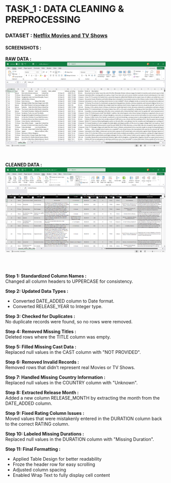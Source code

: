 # TASK_1 : DATA CLEANING & PREPROCESSING

### DATASET : [Netflix Movies and TV Shows](https://www.kaggle.com/datasets/shivamb/netflix-shows) 

#### SCREENSHOTS :<br>

**RAW DATA :** <br>
<img src="https://github.com/vedu09/TASK_1/blob/main/screenshots/Screenshot%202025-08-04%20221719.png" alt="Netflix Dashboard" width="800"/>

<br>

**CLEANED DATA :**<br>
<img src="https://github.com/vedu09/TASK_1/blob/main/screenshots/Screenshot%202025-08-04%20221042.png" alt="Netflix Dashboard" width="800"/>


<br>
<br>

**Step 1: Standardized Column Names :**<br>
  Changed all column headers to UPPERCASE for consistency.

**Step 2: Updated Data Types :**<br>
  + Converted DATE_ADDED column to Date format.
  + Converted RELEASE_YEAR to Integer type.

**Step 3: Checked for Duplicates :**<br>
No duplicate records were found, so no rows were removed.

**Step 4: Removed Missing Titles :**<br>
Deleted rows where the TITLE column was empty.

**Step 5: Filled Missing Cast Data :**<br>
Replaced null values in the CAST column with "NOT PROVIDED".

**Step 6: Removed Invalid Records :**<br>
Removed rows that didn’t represent real Movies or TV Shows.

**Step 7: Handled Missing Country Information :**<br>
Replaced null values in the COUNTRY column with "Unknown".

**Step 8: Extracted Release Month :**<br>
Added a new column RELEASE_MONTH by extracting the month from the DATE_ADDED column.

**Step 9: Fixed Rating Column Issues :**<br>
Moved values that were mistakenly entered in the DURATION column back to the correct RATING column.

**Step 10: Labeled Missing Durations :**<br>
Replaced null values in the DURATION column with "Missing Duration".

**Step 11: Final Formatting :**<br>
  + Applied Table Design for better readability
  + Froze the header row for easy scrolling
  + Adjusted column spacing
  + Enabled Wrap Text to fully display cell content
